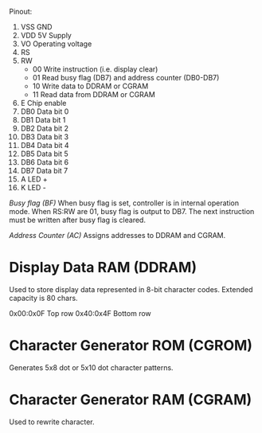 

Pinout:
1.	VSS	GND
2.	VDD	5V Supply
3.	VO	Operating voltage
4.	RS
5.	RW
	- 00	Write instruction (i.e. display clear)
	- 01	Read busy flag (DB7) and address counter (DB0-DB7)
	- 10	Write data to DDRAM or CGRAM
	- 11	Read data from DDRAM or CGRAM
6.	E	Chip enable
7.	DB0	Data bit 0
8.	DB1	Data bit 1
9.	DB2 Data bit 2
10.	DB3	Data bit 3
11.	DB4	Data bit 4
12.	DB5	Data bit 5
13.	DB6	Data bit 6
14.	DB7	Data bit 7
15.	A	LED +
16. K	LED -

*Busy flag (BF)*
When busy flag is set, controller is in internal operation mode.
When RS:RW are 01, busy flag is output to DB7. The next instruction
must be written after busy flag is cleared.

*Address Counter (AC)*
Assigns addresses to DDRAM and CGRAM.

# Display Data RAM (DDRAM)
Used to store display data represented in 8-bit character codes.
Extended capacity is 80 chars.

0x00:0x0F	Top row
0x40:0x4F	Bottom row

# Character Generator ROM (CGROM)
Generates 5x8 dot or 5x10 dot character patterns.

# Character Generator RAM (CGRAM)
Used to rewrite character.
